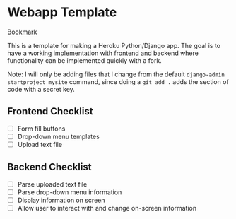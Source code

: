 # Webapp Template

[Bookmark](https://docs.djangoproject.com/en/3.1/intro/tutorial01/)

This is a template for making a Heroku Python/Django app. The goal is to have a working implementation with frontend and backend where functionality can be implemented quickly with a fork.

Note: I will only be adding files that I change from the default `django-admin startproject mysite` command, since doing a `git add .` adds the section of code with a secret key.

## Frontend Checklist

- [ ] Form fill buttons
- [ ] Drop-down menu templates
- [ ] Upload text file

## Backend Checklist

- [ ] Parse uploaded text file
- [ ] Parse drop-down menu information
- [ ] Display information on screen
- [ ] Allow user to interact with and change on-screen information
